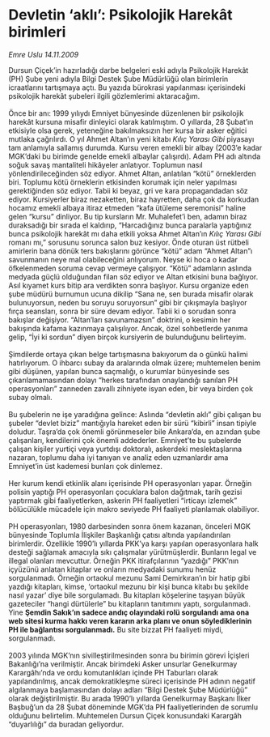 # Devletin ‘aklı’: Psikolojik Harekât birimleri

*Emre Uslu 14.11.2009*

<div class="yazi">Dursun Çiçek’in hazırladığı darbe belgeleri eski adıyla Psikolojik Harekât (PH) Şube yeni adıyla Bilgi Destek Şube Müdürlüğü olan birimlerin icraatlarını tartışmaya açtı. Bu yazıda bürokrasi yapılanması içerisindeki psikolojik harekât şubeleri ilgili gözlemlerimi aktaracağım. <br/><br/>Önce bir anı: 1999 yılıydı Emniyet bünyesinde düzenlenen bir psikolojik harekât kursuna misafir dinleyici olarak katılmıştım. O yıllarda, 28 Şubat’ın etkisiyle olsa gerek, yeteneğine bakılmaksızın her kursa bir asker eğitici mutlaka çağrılırdı. O yıl Ahmet Altan’ın yeni kitabı <i>Kılıç Yarası Gibi</i> piyasayı tam anlamıyla sallamış durumda. Kursu veren emekli bir albay (2003’e kadar MGK’daki bu birimde genelde emekli albaylar çalışırdı). Adam PH adı altında soğuk savaş mantaliteli hikâyeler anlatıyor. Toplumun nasıl yönlendirileceğinden söz ediyor. Ahmet Altan, anlatılan “kötü” örneklerden biri. Toplumu kötü örneklerin etkisinden korumak için neler yapılması gerektiğinden söz ediyor. Tabii ki beyaz, gri ve kara propagandadan söz ediyor. Kursiyerler biraz nezaketten, biraz hayretten, daha çok da korkudan hocamız emekli albaya itiraz etmeden “kafa ütüleme seremonisi” haline gelen “kursu” dinliyor. Bu tip kursların Mr. Muhalefet’i ben, adamın biraz duraksadığı bir sırada el kaldırıp, “Harcadığınız bunca paralarla yaptığınız bunca psikolojik harekât mı daha etkili yoksa Ahmet Altan’ın <i>Kılıç Yarası Gibi</i> romanı mı,” sorusunu sorunca salon buz kesiyor. Önde oturan üst rütbeli amirlerin bana dönük ters bakışlarını görünce “kötü” adam “Ahmet Altan”ı savunmanın neye mal olabileceğini anlıyorum. Neyse ki hoca o kadar öfkelenmeden soruma cevap vermeye çalışıyor. “Kötü” adamların aslında medyada güçlü olduğundan filan söz ediyor ve Altan etkisini buna bağlıyor. Asıl kıyamet kurs bitip ara verdikten sonra başlıyor. Kursu organize eden şube müdürü burnumun ucuna dikilip “Sana ne, sen burada misafir olarak bulunuyorsun, neden bu soruyu soruyorsun” gibi bir çıkışmayla başlıyor fırça seansları, sonra bir süre devam ediyor. Tabii ki o sorudan sonra bakışlar değişiyor. “Altan’ları savunamazsın” doktrini, o kesimin her bakışında kafama kazınmaya çalışılıyor. Ancak, özel sohbetlerde yanıma gelip, “İyi ki sordun” diyen birçok kursiyerin de bulunduğunu belirteyim. <br/><br/>Şimdilerde ortaya çıkan belge tartışmasına bakıyorum da o günkü halimi hatırlıyorum. O ihbarcı subay da aralarında olmak üzere; muhtemelen benim gibi düşünen, yapılan bunca saçmalığı, o kurumlar bünyesinde ses çıkarılamamasından dolayı “herkes tarafından onaylandığı sanılan PH operasyonları” zanneden zavallı zihniyete isyan eden, bir veya birden çok subay olmalı. <br/><br/>Bu şubelerin ne işe yaradığına gelince: Aslında “devletin aklı” gibi çalışan bu şubeler “devlet biziz” mantığıyla hareket eden bir sürü “kibirli” insan tipiyle doludur. Taşra’da çok önemli görünmeseler bile Ankara’da, en azından şube çalışanları, kendilerini çok önemli addederler. Emniyet’te bu şubelerde çalışan kişiler yurtiçi veya yurtdışı doktoralı, askerdeki meslektaşlarına nazaran, toplumu daha iyi tanıyan ve analiz eden uzmanlardır ama Emniyet’in üst kademesi bunları çok dinlemez. <br/><br/>Her kurum kendi etkinlik alanı içerisinde PH operasyonları yapar. Örneğin polisin yaptığı PH operasyonları çocuklara balon dağıtmak, tarih gezisi yaptırmak gibi faaliyetlerken, askerin PH faaliyetleri “irticayı izlemek” bölücülükle mücadele için makro seviyede PH faaliyeti planlamak olabiliyor. <br/><br/>PH operasyonları, 1980 darbesinden sonra önem kazanan, önceleri MGK bünyesinde Toplumla İlişkiler Başkanlığı çatısı altında yapılandırılan birimlerdir. Özellikle 1990’lı yıllarda PKK’ya karşı yapılan operasyonlara halk desteği sağlamak amacıyla sıkı çalışmalar yürütmüşlerdir. Bunların legal ve illegal olanları mevcuttur. Örneğin PKK itirafçılarının “yazdığı” PKK’nın içyüzünü anlatan kitaplar ve onların medyadaki sunumu henüz sorgulanmadı. Örneğin ortaokul mezunu Sami Demirkıran’ın bir hatip gibi yazdığı kitapları, kimse, ‘ortaokul mezunu bir kişi bunca kitabı bu şekilde nasıl yazar’ diye bile sorgulamadı. Bu kitapları köşelerine taşıyan büyük gazeteciler “hangi dürtülerle” bu kitapların tanıtımını yaptı, sorgulanmadı. Yine <b>Şemdin Sakık’ın sadece andıç olayındaki rolü sorgulandı ama ona web sitesi kurma hakkı veren kararın arka planı ve onun söylediklerinin PH ile bağlantısı sorgulanmadı.</b> Bu site bizzat PH faaliyeti miydi, sorgulanmadı. <br/><br/>2003 yılında MGK’nın sivilleştirilmesinden sonra bu birimin görevi İçişleri Bakanlığı’na verilmiştir. Ancak birimdeki Asker unsurlar Genelkurmay Karargâhı’nda ve ordu komutanlıkları içinde PH Taburları olarak yapılandırılmış, ancak demokratikleşme süreci içerisinde PH adının negatif algılanmaya başlamasından dolayı adları “Bilgi Destek Şube Müdürlüğü” olarak değiştirilmiştir. Bu arada 1990’lı yıllarda Genelkurmay Başkanı İlker Başbuğ’un da 28 Şubat döneminde MGK’da PH faaliyetlerinden de sorumlu olduğunu belirtelim. Muhtemelen Dursun Çiçek konusundaki Karargâh “duyarlılığı” da buradan geliyordur.</div>
